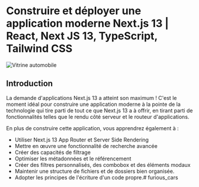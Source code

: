 # Construire et déployer une application moderne Next.js 13 | React, Next JS 13, TypeScript, Tailwind CSS
![Vitrine automobile](https://ibb.co/y8WWpjc/)

## Introduction
La demande d'applications Next.js 13 a atteint son maximum ! C'est le moment idéal pour construire une application moderne à la pointe de la technologie qui tire parti de tout ce que Next.js 13 a à offrir, en tirant parti de fonctionnalités telles que le rendu côté serveur et le routeur d'applications. 
 
En plus de construire cette application, vous apprendrez également à :
- Utiliser Next.js 13 App Router et Server Side Rendering
- Mettre en œuvre une fonctionnalité de recherche avancée
- Créer des capacités de filtrage
- Optimiser les métadonnées et le référencement
- Créer des filtres personnalisés, des combobox et des éléments modaux
- Maintenir une structure de fichiers et de dossiers bien organisée.
- Adopter les principes de l'écriture d'un code propre.# furious_cars
